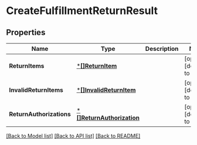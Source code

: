 # CreateFulfillmentReturnResult

## Properties
Name | Type | Description | Notes
------------ | ------------- | ------------- | -------------
**ReturnItems** | [***[]ReturnItem**](array.md) |  | [optional] [default to null]
**InvalidReturnItems** | [***[]InvalidReturnItem**](array.md) |  | [optional] [default to null]
**ReturnAuthorizations** | [***[]ReturnAuthorization**](array.md) |  | [optional] [default to null]

[[Back to Model list]](../README.md#documentation-for-models) [[Back to API list]](../README.md#documentation-for-api-endpoints) [[Back to README]](../README.md)


